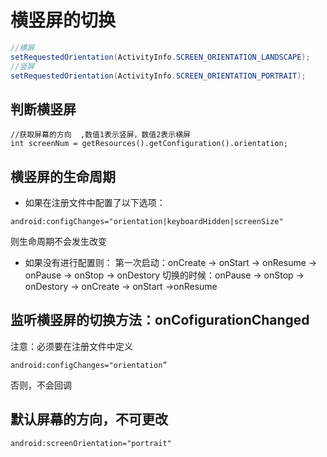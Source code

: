 # 横竖屏的切换
```Java
//横屏
setRequestedOrientation(ActivityInfo.SCREEN_ORIENTATION_LANDSCAPE);
//竖屏
setRequestedOrientation(ActivityInfo.SCREEN_ORIENTATION_PORTRAIT);
```
## 判断横竖屏
```
//获取屏幕的方向  ,数值1表示竖屏，数值2表示横屏
int screenNum = getResources().getConfiguration().orientation;
```
## 横竖屏的生命周期
* 如果在注册文件中配置了以下选项：
```
android:configChanges="orientation|keyboardHidden|screenSize"
```
则生命周期不会发生改变
* 如果没有进行配置则：
第一次启动：onCreate -> onStart -> onResume -> onPause -> onStop -> onDestory
切换的时候：onPause -> onStop -> onDestory -> onCreate -> onStart ->onResume
## 监听横竖屏的切换方法：onCofigurationChanged
注意：必须要在注册文件中定义
```
android:configChanges="orientation”
```
否则，不会回调
## 默认屏幕的方向，不可更改
```
android:screenOrientation="portrait"
```
